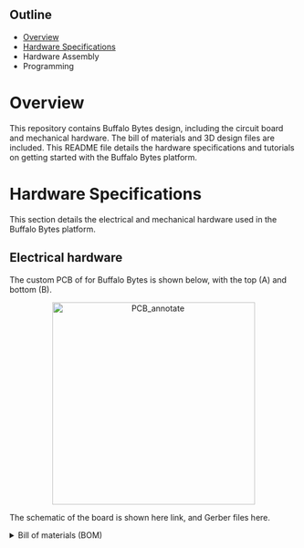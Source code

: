 ## Outline
- [Overview](https://github.com/RobotFormAndFunction/BuffaloBytes/edit/main/README.md#overview)
- [Hardware Specifications](https://github.com/RobotFormAndFunction/BuffaloBytes/edit/main/README.md#hardware-specifications)
- Hardware Assembly
- Programming


# Overview
This repository contains Buffalo Bytes design, including the circuit board and mechanical hardware. The bill of materials and 3D design files are included. This README file details the hardware specifications and tutorials on getting started with the Buffalo Bytes platform.

# Hardware Specifications
This section details the electrical and mechanical hardware used in the Buffalo Bytes platform.

## Electrical hardware
The custom PCB of for Buffalo Bytes is shown below, with the top (A) and bottom (B). 

<p align="center">
<img width="355" alt="PCB_annotate" src="https://user-images.githubusercontent.com/98366383/192120304-c5c27094-9d2a-403d-add5-8a4309c0fccf.png">
</p>

The schematic of the board is shown here link, and Gerber files here.

<details><summary>Bill of materials (BOM)</summary>

#### Passives

| Component | Value	| Quantity | Package size |
| :--- | --- | :---: | --- |
| Capacitor |	0.1 µF |	5 |	0603 |
| Capacitor |	8.6 pF |	1 |	0603 |
| Capacitor | 2.4 pF |	1 |	0603 |
| Capacitor |	10 µF |	3 |	0603 |
| Capacitor |	1 µF |	2 |	0603 |
| Capacitor |	5.6 pF |	2 |	0603 |
| Capacitor |	2.2 µF |	1 |	0603 |
| Capacitor |	220 pF |	1 |	0603 |
| Capacitor |	0.01 µF |	1 |	0603 |		
| Inductor | 1.5 nH |	1 |	0603 |		
| Resistor |	200 Ω |	1 |	0603 |
| Resistor |	12 kΩ |	5 |	0603 |
| Resistor |	1 kΩ |	1 |	0603 |
| Resistor |	4.7 kΩ |	4 |	0603 |		
| LED |	Red |	1 |	0603 |

#### Electronics

| Part | Part Number	| Quantity | Package size |
| :--- | --- | :---: | --- |
| Antenna |	AN9520-245 |	1 |	ANT-SMD_L9.5-W2.1 |
| Crystal - 26 MHz | ECS-260 |	1 |	4-SMD, no lead |
| MCU |	ESP8266x |	1 |	QFN-32 |
| Motor driver |	DRV8833 |	1 |	TSSOP-16 |
| IMU |	MPU6050 |	1 |	QFN-24 |
| LDO Voltage regulator |	TPS7A0533PDBZR | 1 |	SOT-23 |	
| Flash memory | ZB25VQ80 | 1 | SOIC-8 |
</details>
